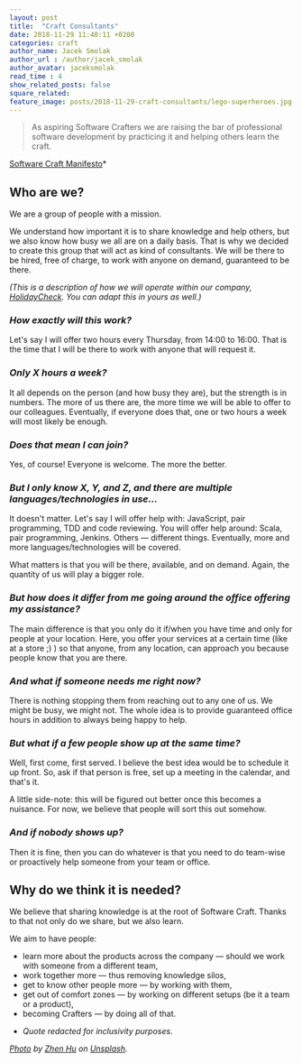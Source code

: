 ```yaml
---
layout: post
title:  "Craft Consultants"
date: 2018-11-29 11:40:11 +0200
categories: craft
author_name: Jacek Smolak
author_url : /author/jacek_smolak
author_avatar: jaceksmolak
read_time : 4
show_related_posts: false
square_related:
feature_image: posts/2018-11-29-craft-consultants/lego-superheroes.jpg
---
```


> As aspiring Software Crafters we are raising the bar of professional software development by practicing it and helping others learn the craft.

[Software Craft Manifesto](http://manifesto.softwarecraftsmanship.org/)*

## Who are we?

We are a group of people with a mission.

We understand how important it is to share knowledge and help others, but we also know how busy we all are on a daily basis. That is why we decided to create this group that will act as kind of consultants. We will be there to be hired, free of charge, to work with anyone on demand, guaranteed to be there.

_(This is a description of how we will operate within our company, [HolidayCheck](https://www.holidaycheck.de). You can adapt this in yours as well.)_

### _How exactly will this work?_

Let's say I will offer two hours every Thursday, from 14:00 to 16:00. That is the time that I will be there to work with anyone that will request it.

### _Only X hours a week?_

It all depends on the person (and how busy they are), but the strength is in numbers. The more of us there are, the more time we will be able to offer to our colleagues. Eventually, if everyone does that, one or two hours a week will most likely be enough.

### _Does that mean I can join?_

Yes, of course! Everyone is welcome. The more the better.

### _But I only know X, Y, and Z, and there are multiple languages/technologies in use..._

It doesn't matter. Let's say I will offer help with: JavaScript, pair programming, TDD and code reviewing. You will offer help around: Scala, pair programming, Jenkins. Others — different things. Eventually, more and more languages/technologies will be covered.

What matters is that you will be there, available, and on demand. Again, the quantity of us will play a bigger role.

### _But how does it differ from me going around the office offering my assistance?_

The main difference is that you only do it if/when you have time and only for people at your location. Here, you offer your services at a certain time (like at a store ;) ) so that anyone, from any location, can approach you because people know that you are there.

### _And what if someone needs me right now?_

There is nothing stopping them from reaching out to any one of us. We might be busy, we might not. The whole idea is to provide guaranteed office hours in addition to always being happy to help.

### _But what if a few people show up at the same time?_

Well, first come, first served. I believe the best idea would be to schedule it up front. So, ask if that person is free, set up a meeting in the calendar, and that's it.

A little side-note: this will be figured out better once this becomes a nuisance. For now, we believe that people will sort this out somehow.

### _And if nobody shows up?_

Then it is fine, then you can do whatever is that you need to do team-wise or proactively help someone from your team or office.

## Why do we think it is needed?

We believe that sharing knowledge is at the root of Software Craft. Thanks to that not only do we share, but we also learn.

We aim to have people:

- learn more about the products across the company — should we work with someone from a different team,
- work together more — thus removing knowledge silos,
- get to know other people more — by working with them,
- get out of comfort zones — by working on different setups (be it a team or a product),
- becoming Crafters — by doing all of that.

* _Quote redacted for inclusivity purposes._

*[Photo](https://unsplash.com/photos/P90DzgKdNWo) by [Zhen Hu](https://unsplash.com/photos/P90DzgKdNWo) on [Unsplash](https://unsplash.com).*
